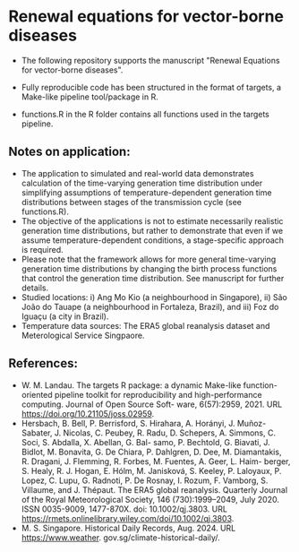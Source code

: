 # Renewal equations for vector-borne diseases

- The following repository supports the manuscript "Renewal Equations for vector-borne diseases".

- Fully reproducible code has been structured in the format of targets, a Make-like pipeline tool/package in R. 

- functions.R in the R folder contains all functions used in the targets pipeline.

## Notes on application:
  - The application to simulated and real-world data demonstrates calculation of the time-varying generation time distribution under simplifying assumptions of temperature-dependent generation time distributions between stages of the transmission cycle (see functions.R).
  - The objective of the applications is not to estimate necessarily realistic generation time distributions, but rather to demonstrate that even if we assume temperature-dependent conditions, a stage-specific approach is required.
  - Please note that the framework allows for more general time-varying generation time distributions by changing the birth process functions that control the generation time distribution. See manuscript for further details.
  - Studied locations: i) Ang Mo Kio (a neighbourhood in Singapore), ii) São João do Tauape (a neighbourhood in Fortaleza, Brazil), and iii) Foz do Iguaçu (a city in Brazil).
  - Temperature data sources: The ERA5 global reanalysis dataset and Meterological Service Singpaore.

## References: 
-  W. M. Landau. The targets R package: a dynamic Make-like function-oriented pipeline
  toolkit for reproducibility and high-performance computing. Journal of Open Source Soft-
  ware, 6(57):2959, 2021. URL https://doi.org/10.21105/joss.02959.
- Hersbach, B. Bell, P. Berrisford, S. Hirahara, A. Horányi, J. Muñoz-Sabater, J. Nicolas,
  C. Peubey, R. Radu, D. Schepers, A. Simmons, C. Soci, S. Abdalla, X. Abellan, G. Bal-
  samo, P. Bechtold, G. Biavati, J. Bidlot, M. Bonavita, G. De Chiara, P. Dahlgren, D. Dee,
  M. Diamantakis, R. Dragani, J. Flemming, R. Forbes, M. Fuentes, A. Geer, L. Haim-
  berger, S. Healy, R. J. Hogan, E. Hólm, M. Janisková, S. Keeley, P. Laloyaux, P. Lopez,
  C. Lupu, G. Radnoti, P. De Rosnay, I. Rozum, F. Vamborg, S. Villaume, and J. Thépaut.
  The ERA5 global reanalysis. Quarterly Journal of the Royal Meteorological Society, 146
  (730):1999–2049, July 2020. ISSN 0035-9009, 1477-870X. doi: 10.1002/qj.3803. URL
  https://rmets.onlinelibrary.wiley.com/doi/10.1002/qj.3803.
- M. S. Singapore. Historical Daily Records, Aug. 2024. URL https://www.weather.
  gov.sg/climate-historical-daily/.
